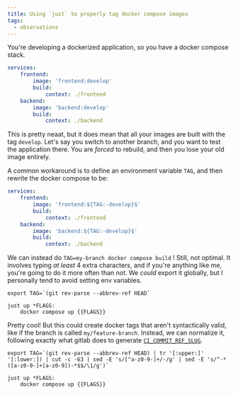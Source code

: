 ```yaml
---
title: Using `just` to properly tag docker compose images
tags:
  - observations
---
```

You're developing a dockerized application, so you have a docker compose stack.

```yaml
services:
    frontend:
        image: 'frontend:develop'
        build:
            context: ./frontend
    backend:
        image: 'backend:develop'
        build:
            context: ./backend
```

This is pretty neaat, but it does mean that all your images are built with the tag `develop`. Let's say you switch to another branch, and you want to test the application there. You are _forced_ to rebuild, and then you lose your old image entirely.

A common workaround is to define an environment variable `TAG`, and then rewrite the docker compose to be:

```yaml
services:
    frontend:
        image: 'frontend:${TAG:-develop}$'
        build:
            context: ./frontend
    backend:
        image: 'backend:${TAG:-develop}$'
        build:
            context: ./backend
```

We can instead do `TAG=my-branch docker compose build` ! Still, not optimal. It involves typing _at least_ 4 extra characters, and if you're anything like me, you're going to do it more often than not. We _could_ export it globally, but I personally tend to avoid setting env variables.

```just
export TAG=`(git rev-parse --abbrev-ref HEAD`

just up *FLAGS:
    docker compose up {{FLAGS}}
```

Pretty cool! But this could create docker tags that aren't syntactically valid, like if the branch is called `my/feature-branch`. Instead, we can normalize it, following exactly what gitlab does to generate [`CI_COMMIT_REF_SLUG`](https://gitlab.com/gitlab-org/gitlab-runner/-/blame/af6932352f8ed15d1a6d9c786399607bc6be2c2d/Makefile.build.mk?page=1#L25).

```just
export TAG=`(git rev-parse --abbrev-ref HEAD) | tr '[:upper:]' '[:lower:]) | cut -c -63 | sed -E 's/[^a-z0-9-]+/-/g' | sed -E 's/^-*([a-z0-9-]+[a-z0-9])-*$$/\1/g')`

just up *FLAGS:
    docker compose up {{FLAGS}}
```
